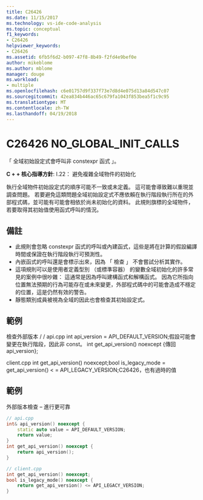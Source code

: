 ```yaml
---
title: C26426
ms.date: 11/15/2017
ms.technology: vs-ide-code-analysis
ms.topic: conceptual
f1_keywords:
- C26426
helpviewer_keywords:
- C26426
ms.assetid: 6fb5f6d2-b097-47f8-8b49-f2fd4e9bef0e
author: mikeblome
ms.author: mblome
manager: douge
ms.workload:
- multiple
ms.openlocfilehash: c6e01757d9f337f73e7d8d4e075d13a84d547c07
ms.sourcegitcommit: 42ea834b446ac65c679fa1043f853bea5f1c9c95
ms.translationtype: MT
ms.contentlocale: zh-TW
ms.lasthandoff: 04/19/2018
---
```

# <a name="c26426-noglobalinitcalls"></a>C26426 NO_GLOBAL_INIT_CALLS
「 全域初始設定式會呼叫非 constexpr 函式 」。

**C + + 核心指導方針**: I.22： 避免複雜全域物件的初始化

執行全域物件初始設定式的順序可能不一致或未定義。 這可能會導致難以重現並調查問題。 若要避免這類問題全域初始設定式不應依賴在執行階段執行所在的外部程式碼，並可能有可能會相依於尚未初始化的資料。 此規則旗標的全域物件，若要取得其初始值使用函式呼叫的情況。

## <a name="remarks"></a>備註
 -  此規則會忽略 constexpr 函式的呼叫或內建函式，這些是將在計算的假設編譯時間或保證在執行階段執行可預測性。
-  內嵌函式的呼叫還是會標示出來，因為 「 檢查 」 不會嘗試分析其實作。
-  這項規則可以是使用者定義型別 （或標準容器） 的變數全域初始化的許多常見的案例中很吵雜： 這通常是因為呼叫建構函式和解構函式。 因為它所指向位置無法預期的行為可能存在或未來變更，外部程式碼中的可能會造成不穩定的位置，這是仍然有效的警告。
-  靜態類別成員被視為全域的因此也會檢查其初始設定式。
## <a name="example"></a>範例
檢查外部版本 / / api.cpp int api_version = API_DEFAULT_VERSION;假設可能會變更在執行階段，因此非 const。
int get_api_version() noexcept {傳回 api_version};

client.cpp int get_api_version() noexcept;bool is_legacy_mode = get_api_version() < = API_LEGACY_VERSION;C26426，也有過時的值

## <a name="example"></a>範例
外部版本檢查 – 進行更可靠

```cpp
// api.cpp
int& api_version() noexcept {
    static auto value = API_DEFAULT_VERSION;
    return value;
}
int get_api_version() noexcept {
    return api_version();
}

// client.cpp
int get_api_version() noexcept;
bool is_legacy_mode() noexcept {
    return get_api_version() <= API_LEGACY_VERSION;
}
```
